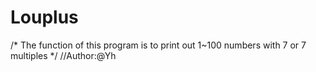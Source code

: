 # Louplus
/* 
The function of this program is to print out 
1~100 numbers with 7 or 7 multiples
*/
//Author:@Yh

